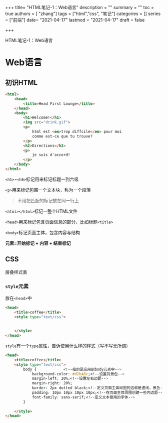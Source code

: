 +++
title= "HTML笔记-1：Web语言"
description = ""
summary = ""
toc = true
authors = [ "zhang"]
tags = ["html","css", "笔记"]
categories = []
series = ["前端"]
date= "2021-04-17"
lastmod = "2021-04-17"
draft = false

+++

HTML笔记-1：Web语言
<!--more-->

# Web语言

## 初识HTML

```html
<html>
    <head>
        <title>Head First Lounge</title>
    </head>
    <body>
        <h1>Welcome!</h1>
        <img src="drink.gif">
        <p>
            html est <em>trop diffcile</em> pour moi
            comme est-ce que tu trouve?
        </p>
        <h2>Directions</h2>
        <p>
            je suis d'accord!
        </p>
    </body>
</html>
```

`<h1>`~`<h6>`标记用来标记标题一到六级

`<p>`用来标记包围一个文本块，称为一个段落

> 不用把匹配的标记放在同一行上

`<html></html>`标记一整个HTML文件

`<head>`用来标记包含页面信息的部分，比如标题`<title>`

`<body>`标记页面主体，包含内容与结构

**元素=开始标记 + 内容 + 结束标记**

## CSS

层叠样式表

### `style`元素

放在`<head>`中

```html
<head>
    <title>coffee</title>
    <style type="text/css">
        
         
    </style>
</head>
```

`style`有一个`type`属性，告诉使用什么样的样式（写不写无所谓）

```html
<head>
    <title>coffee</title>
    <style type="text/css">
        body {            <!--指的是应用到body元素中-->
            background-color: #d2b48c;<!--设置背景色-->
            margin-left: 20%;<!--设置左右边距-->
            margin-right: 20%;
            border: 2px dotted black;<!--定义页面主体周围的边框是虚线，黑色-->
            padding: 10px 10px 10px 10px;<!--在页面主体周围创建一些内边距-->
            font-family: sans-serif;<!--定义文本使用的字体-->
        }
         
    </style>
</head>
```

